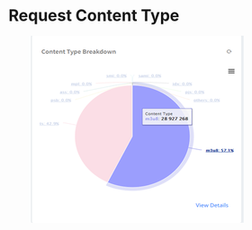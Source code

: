 # Request Content Type

<figure><img src="../../.gitbook/assets/image (218).png" alt=""><figcaption></figcaption></figure>
